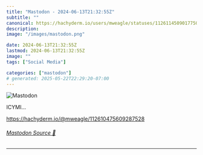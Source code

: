 ```yaml
---
title: "Mastodon - 2024-06-13T21:32:55Z"
subtitle: ""
canonical: https://hachyderm.io/users/mweagle/statuses/112611450901775094
description:
image: "/images/mastodon.png"

date: 2024-06-13T21:32:55Z
lastmod: 2024-06-13T21:32:55Z
image: ""
tags: ["Social Media"]

categories: ["mastodon"]
# generated: 2025-05-22T22:29:20-07:00
---
```

![Mastodon](/images/mastodon.png)

<p>ICYMI...</p><p><a href="https://hachyderm.io/@mweagle/112610475609287528" target="_blank" rel="nofollow noopener noreferrer" translate="no"><span class="invisible">https://</span><span class="ellipsis">hachyderm.io/@mweagle/11261047</span><span class="invisible">5609287528</span></a></p>


###### [Mastodon Source 🐘](https://hachyderm.io/@mweagle/112611450901775094)

___
